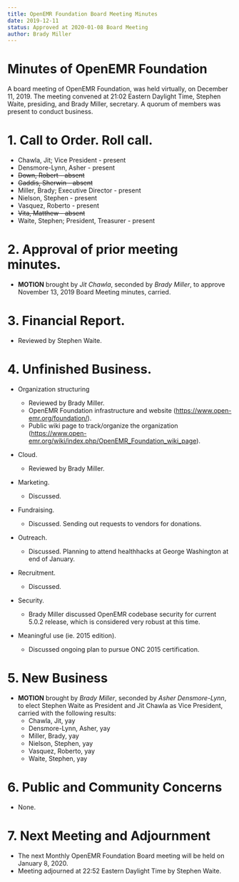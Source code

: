 ```yaml
---
title: OpenEMR Foundation Board Meeting Minutes
date: 2019-12-11
status: Approved at 2020-01-08 Board Meeting
author: Brady Miller
---
```


# Minutes of OpenEMR Foundation

A board meeting of OpenEMR Foundation, was held virtually, on December 11, 2019. The meeting
convened at 21:02 Eastern Daylight Time, Stephen Waite, presiding, and Brady Miller,
secretary. A quorum of members was present to conduct business.

# 1. Call to Order. Roll call.

- Chawla, Jit; Vice President - present
- Densmore-Lynn, Asher - present
- ~~Down, Robert - absent~~
- ~~Gaddis, Sherwin - absent~~
- Miller, Brady; Executive Director - present
- Nielson, Stephen - present
- Vasquez, Roberto - present
- ~~Vita, Matthew - absent~~
- Waite, Stephen; President, Treasurer - present

# 2. Approval of prior meeting minutes.

- **MOTION** brought by _Jit Chawla_, seconded by _Brady Miller_, to approve November 13, 2019 Board Meeting minutes, carried.

# 3. Financial Report.

- Reviewed by Stephen Waite.

# 4. Unfinished Business.

- Organization structuring
  - Reviewed by Brady Miller.
  - OpenEMR Foundation infrastructure and website (https://www.open-emr.org/foundation/).
  - Public wiki page to track/organize the organization (https://www.open-emr.org/wiki/index.php/OpenEMR_Foundation_wiki_page).

- Cloud.

  - Reviewed by Brady Miller.

- Marketing.

  - Discussed.

- Fundraising.

  - Discussed. Sending out requests to vendors for donations.

- Outreach.

  - Discussed. Planning to attend healthhacks at George Washington at end of January.

- Recruitment.

  - Discussed.

- Security.

  - Brady Miller discussed OpenEMR codebase security for current 5.0.2 release, which is considered very robust at this time.

- Meaningful use (ie. 2015 edition).

  - Discussed ongoing plan to pursue ONC 2015 certification.

# 5. New Business

- **MOTION** brought by _Brady Miller_, seconded by _Asher Densmore-Lynn_, to elect Stephen Waite as President and Jit Chawla as Vice President, carried with the following results:
  - Chawla, Jit, yay
  - Densmore-Lynn, Asher, yay
  - Miller, Brady, yay
  - Nielson, Stephen, yay
  - Vasquez, Roberto, yay
  - Waite, Stephen, yay

# 6. Public and Community Concerns

- None.

# 7. Next Meeting and Adjournment

- The next Monthly OpenEMR Foundation Board meeting will be held on January 8, 2020.
- Meeting adjourned at 22:52 Eastern Daylight Time by Stephen Waite.
